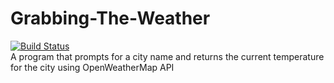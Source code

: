# Grabbing-The-Weather
[![Build Status](https://travis-ci.org/Acesonnall/Grabbing-The-Weather.svg?branch=master)](https://travis-ci.org/Acesonnall/Grabbing-The-Weather)
<br />
A program that prompts for a city name and returns the current temperature for the city using OpenWeatherMap API
